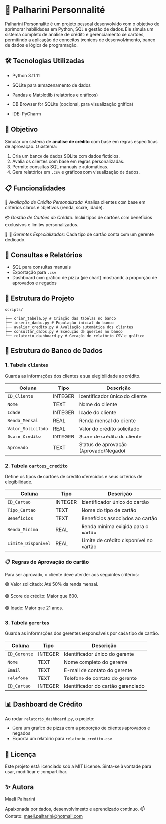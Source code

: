 # 🏦 Palharini Personnalité
Palharini Personnalité é um projeto pessoal desenvolvido com o objetivo de aprimorar habilidades
em Python, SQL e gestão de dados. Ele simula um sistema completo de análise de crédito e gerenciamento
de cartões, permitindo a aplicação de conceitos técnicos de desenvolvimento, banco de dados e lógica de programação.

## 🛠️ Tecnologias Utilizadas
* Python 3.11.11

* SQLite para armazenamento de dados

* Pandas e Matplotlib (relatórios e gráficos)

* DB Browser for SQLite (opcional, para visualização gráfica)

* IDE: PyCharm

## 📌 Objetivo
Simular um sistema de **análise de crédito** com base em regras específicas de aprovação. O sistema:

1. Cria um banco de dados SQLite com dados fictícios.
2. Avalia os clientes com base em regras personalizadas.
3. Permite consultas SQL manuais e automáticas.
4. Gera relatórios em `.csv` e gráficos com visualização de dados.

## 📋 Funcionalidades
🌟 *Avaliação de Crédito Personalizada:*
Analisa clientes com base em critérios claros e objetivos (renda, score, idade).

💳 *Gestão de Cartões de Crédito:*
Inclui tipos de cartões com benefícios exclusivos e limites personalizados.

🧑 💼 *Gerentes Especializados:*
Cada tipo de cartão conta com um gerente dedicado.

## 🔎 Consultas e Relatórios
- SQL para consultas manuais
- Exportação para `.csv`
- Dashboard com gráfico de pizza (pie chart) mostrando a proporção de aprovados e negados

## 📁 Estrutura do Projeto
    scripts/

    ├── criar_tabela.py # Criação das tabelas no banco
    ├── inserir_dados.py # População inicial do banco
    ├── avaliar_credito.py # Avaliação automática dos clientes
    ├── consultar_dados.py # Execução de queries no banco
    └── relatorio_dashboard.py # Geração de relatório CSV e gráfico

## 📁 Estrutura do Banco de Dados

### 1. Tabela `clientes`
Guarda as informações dos clientes e sua elegibilidade ao crédito.

| Coluna           | Tipo      | Descrição                             |
|-------------------|-----------|---------------------------------------|
| `ID_Cliente`      | INTEGER   | Identificador único do cliente        |
| `Nome`            | TEXT      | Nome do cliente                      |
| `Idade`           | INTEGER   | Idade do cliente                     |
| `Renda_Mensal`    | REAL      | Renda mensal do cliente              |
| `Valor_Solicitado`| REAL      | Valor do crédito solicitado          |
| `Score_Credito`   | INTEGER   | Score de crédito do cliente          |
| `Aprovado`        | TEXT      | Status de aprovação (Aprovado/Negado) |


### 2. Tabela `cartoes_credito`
Define os tipos de cartões de crédito oferecidos e seus critérios de elegibilidade.

| Coluna            | Tipo      | Descrição                                 |
|--------------------|-----------|-------------------------------------------|
| `ID_Cartao`        | INTEGER   | Identificador único do cartão             |
| `Tipo_Cartao`      | TEXT      | Nome do tipo de cartão                    |
| `Beneficios`       | TEXT      | Benefícios associados ao cartão           |
| `Renda_Minima`     | REAL      | Renda mínima exigida para o cartão        |
| `Limite_Disponivel`| REAL      | Limite de crédito disponível no cartão    |

### 📋 Regras de Aprovação do cartão

Para ser aprovado, o cliente deve atender aos seguintes critérios:

🟢 Valor solicitado: Até 50% da renda mensal.

🟢 Score de crédito: Maior que 600.

🟢 Idade: Maior que 21 anos.

### 3. Tabela `gerentes`
Guarda as informações dos gerentes responsáveis por cada tipo de cartão.

| Coluna            | Tipo      | Descrição                                  |
|--------------------|-----------|--------------------------------------------|
| `ID_Gerente`       | INTEGER   | Identificador único do gerente             |
| `Nome`             | TEXT      | Nome completo do gerente                   |
| `Email`            | TEXT      | E-mail de contato do gerente              |
| `Telefone`         | TEXT      | Telefone de contato do gerente            |
| `ID_Cartao`        | INTEGER   | Identificador do cartão gerenciado         |

## 📊 Dashboard de Crédito

Ao rodar `relatorio_dashboard.py`, o projeto:

- Gera um gráfico de pizza com a proporção de clientes aprovados e negados
- Exporta um relatório para `relatorio_credito.csv`

## 🔗 Licença
Este projeto está licenciado sob a MIT License. Sinta-se à vontade para usar, modificar e compartilhar.

## ✨ Autora
Maeli Palharini

Apaixonada por dados, desenvolvimento e aprendizado contínuo.
📫 Contato: maeli.palharini@hotmail.com
